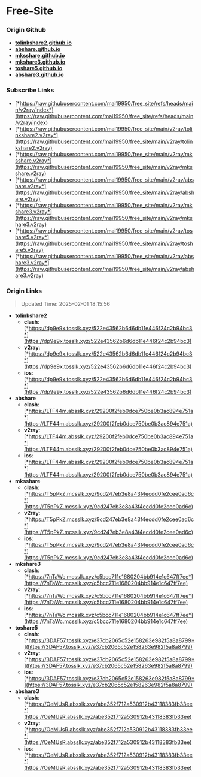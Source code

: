 # Free-Site

### Origin Github

- [**tolinkshare2.github.io**](https://github.com/tolinkshare2/tolinkshare2.github.io)
- [**abshare.github.io**](https://github.com/abshare/abshare.github.io)
- [**mksshare.github.io**](https://github.com/mksshare/mksshare.github.io)
- [**mkshare3.github.io**](https://github.com/mkshare3/mkshare3.github.io)
- [**toshare5.github.io**](https://github.com/toshare5/toshare5.github.io)
- [**abshare3.github.io**](https://github.com/abshare3/abshare3.github.io)

### Subscribe Links

- [*https://raw.githubusercontent.com/mai19950/free_site/refs/heads/main/v2ray/index*](https://raw.githubusercontent.com/mai19950/free_site/refs/heads/main/v2ray/index)
- [*https://raw.githubusercontent.com/mai19950/free_site/main/v2ray/tolinkshare2.v2ray*](https://raw.githubusercontent.com/mai19950/free_site/main/v2ray/tolinkshare2.v2ray)
- [*https://raw.githubusercontent.com/mai19950/free_site/main/v2ray/mksshare.v2ray*](https://raw.githubusercontent.com/mai19950/free_site/main/v2ray/mksshare.v2ray)
- [*https://raw.githubusercontent.com/mai19950/free_site/main/v2ray/abshare.v2ray*](https://raw.githubusercontent.com/mai19950/free_site/main/v2ray/abshare.v2ray)
- [*https://raw.githubusercontent.com/mai19950/free_site/main/v2ray/mkshare3.v2ray*](https://raw.githubusercontent.com/mai19950/free_site/main/v2ray/mkshare3.v2ray)
- [*https://raw.githubusercontent.com/mai19950/free_site/main/v2ray/toshare5.v2ray*](https://raw.githubusercontent.com/mai19950/free_site/main/v2ray/toshare5.v2ray)
- [*https://raw.githubusercontent.com/mai19950/free_site/main/v2ray/abshare3.v2ray*](https://raw.githubusercontent.com/mai19950/free_site/main/v2ray/abshare3.v2ray)

### Origin Links

> Updated Time: 2025-02-01 18:15:56

- **tolinkshare2**
  - **clash**: [*https://dp9e9x.tosslk.xyz/522e43562b6d6db11e446f24c2b94bc3*](https://dp9e9x.tosslk.xyz/522e43562b6d6db11e446f24c2b94bc3)
  - **v2ray**: [*https://dp9e9x.tosslk.xyz/522e43562b6d6db11e446f24c2b94bc3*](https://dp9e9x.tosslk.xyz/522e43562b6d6db11e446f24c2b94bc3)
  - **ios**: [*https://dp9e9x.tosslk.xyz/522e43562b6d6db11e446f24c2b94bc3*](https://dp9e9x.tosslk.xyz/522e43562b6d6db11e446f24c2b94bc3)
- **abshare**
  - **clash**: [*https://LTF44m.absslk.xyz/29200f2feb0dce750be0b3ac894e751a*](https://LTF44m.absslk.xyz/29200f2feb0dce750be0b3ac894e751a)
  - **v2ray**: [*https://LTF44m.absslk.xyz/29200f2feb0dce750be0b3ac894e751a*](https://LTF44m.absslk.xyz/29200f2feb0dce750be0b3ac894e751a)
  - **ios**: [*https://LTF44m.absslk.xyz/29200f2feb0dce750be0b3ac894e751a*](https://LTF44m.absslk.xyz/29200f2feb0dce750be0b3ac894e751a)
- **mksshare**
  - **clash**: [*https://T5pPkZ.mcsslk.xyz/9cd247eb3e8a43f4ecdd0fe2cee0ad6c*](https://T5pPkZ.mcsslk.xyz/9cd247eb3e8a43f4ecdd0fe2cee0ad6c)
  - **v2ray**: [*https://T5pPkZ.mcsslk.xyz/9cd247eb3e8a43f4ecdd0fe2cee0ad6c*](https://T5pPkZ.mcsslk.xyz/9cd247eb3e8a43f4ecdd0fe2cee0ad6c)
  - **ios**: [*https://T5pPkZ.mcsslk.xyz/9cd247eb3e8a43f4ecdd0fe2cee0ad6c*](https://T5pPkZ.mcsslk.xyz/9cd247eb3e8a43f4ecdd0fe2cee0ad6c)
- **mkshare3**
  - **clash**: [*https://7nTaWc.mcsslk.xyz/c5bcc711e1680204bb914e1c647ff7ee*](https://7nTaWc.mcsslk.xyz/c5bcc711e1680204bb914e1c647ff7ee)
  - **v2ray**: [*https://7nTaWc.mcsslk.xyz/c5bcc711e1680204bb914e1c647ff7ee*](https://7nTaWc.mcsslk.xyz/c5bcc711e1680204bb914e1c647ff7ee)
  - **ios**: [*https://7nTaWc.mcsslk.xyz/c5bcc711e1680204bb914e1c647ff7ee*](https://7nTaWc.mcsslk.xyz/c5bcc711e1680204bb914e1c647ff7ee)
- **toshare5**
  - **clash**: [*https://3DAF57.tosslk.xyz/e37cb2065c52e158263e982f5a8a8799*](https://3DAF57.tosslk.xyz/e37cb2065c52e158263e982f5a8a8799)
  - **v2ray**: [*https://3DAF57.tosslk.xyz/e37cb2065c52e158263e982f5a8a8799*](https://3DAF57.tosslk.xyz/e37cb2065c52e158263e982f5a8a8799)
  - **ios**: [*https://3DAF57.tosslk.xyz/e37cb2065c52e158263e982f5a8a8799*](https://3DAF57.tosslk.xyz/e37cb2065c52e158263e982f5a8a8799)
- **abshare3**
  - **clash**: [*https://OeMUsR.absslk.xyz/abe352f712a530912b43118383fb33ee*](https://OeMUsR.absslk.xyz/abe352f712a530912b43118383fb33ee)
  - **v2ray**: [*https://OeMUsR.absslk.xyz/abe352f712a530912b43118383fb33ee*](https://OeMUsR.absslk.xyz/abe352f712a530912b43118383fb33ee)
  - **ios**: [*https://OeMUsR.absslk.xyz/abe352f712a530912b43118383fb33ee*](https://OeMUsR.absslk.xyz/abe352f712a530912b43118383fb33ee)
